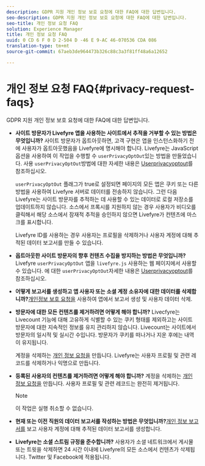 ```yaml
---
description: GDPR 지원 개인 정보 보호 요청에 대한 FAQ에 대한 답변입니다.
seo-description: GDPR 지원 개인 정보 보호 요청에 대한 FAQ에 대한 답변입니다.
seo-title: 개인 정보 요청 FAQ
solution: Experience Manager
title: 개인 정보 요청 FAQ
uuid: 0 CD 6 F 0 D 2-504 D -46 E 9-AC 46-070536 CDA 086
translation-type: tm+mt
source-git-commit: 67aeb3de964473b326c88c3a3f81ff48a6a12652

---
```



# 개인 정보 요청 FAQ{#privacy-request-faqs}

GDPR 지원 개인 정보 보호 요청에 대한 FAQ에 대한 답변입니다.

* **사이트 방문자가 Livefyre 앱을 사용하는 사이트에서 추적을 거부할 수 있는 방법은 무엇입니까?** 사이트 방문자가 옵트아웃하면, 고객 구현은 앱을 인스턴스화하기 전에 사용자가 옵트아웃했음을 Livefyre에 명시해야 합니다. Livefyre는 JavaScript 옵션을 사용하여 이 작업을 수행할 수 `userPrivacyOptOut`있는 방법을 만들었습니다. 사용 `userPrivacyOptOut`방법에 대한 자세한 내용은 [Userprivacyoptout](/help/using/c-settings-other/c-gdpr-compliance/c-userprivacyoptout.md)를 참조하십시오.

   `userPrivacyOptOut` 플래그가 true로 설정되면 페이지의 모든 앱은 쿠키 또는 다른 방법을 사용하여 Livefyre 서버로 데이터를 전송하지 않습니다. 그런 다음 Livefyre는 사이트 방문자를 추적하는 데 사용할 수 있는 데이터로 로컬 저장소를 업데이트하지 않습니다. 소스에서 프록시를 지원하지 않는 경우 사용자가 비디오를 클릭해서 해당 소스에서 잠재적 추적을 승인하지 않으면 Livefyre가 컨텐츠에 마스크를 표시합니다.

   Livefyre ID를 사용하는 경우 사용자는 프로필을 삭제하거나 사용자 계정에 대해 추적된 데이터 보고서를 만들 수 있습니다.

* **옵트아웃한 사이트 방문자의 향후 컨텐츠 수집을 방지하는 방법은 무엇입니까?** Livefyre `userPrivacyOptOut` 앱을 `livefyre.js` 사용하는 웹 페이지에서 사용할 수 있습니다. 에 대한 `userPrivacyOptOut`자세한 내용은 [Userprivacyoptout](/help/using/c-settings-other/c-gdpr-compliance/c-userprivacyoptout.md)를 참조하십시오.

* **어떻게 보고서를 생성하고 앱 사용자 또는 소셜 계정 소유자에 대한 데이터를 삭제합니까?**[개인정보 보호 요청을](../../c-settings-other/c-gdpr-compliance/c-privacy-requests.md#c_privacy_requests) 사용하여 앱에서 보고서 생성 및 사용자 데이터 삭제.

* **방문자에 대한 모든 컨텐츠를 제거하려면 어떻게 해야 합니까?** Livecfyre는 Livecount 기능에 대해 고유하게 식별할 수 있는 쿠키 형태를 제외하고는 사이트 방문자에 대한 지속적인 정보를 유지 관리하지 않습니다. Livecount는 사이트에서 방문자의 일시적 및 실시간 수입니다. 방문자가 쿠키를 떠나거나 지운 후에는 내역이 유지됩니다.

   계정을 삭제하는 [개인 정보 요청을](../../c-settings-other/c-gdpr-compliance/c-privacy-requests.md#c_privacy_requests) 만듭니다. Livefyre는 사용자 프로필 및 관련 레코드를 삭제하거나 익명으로 만듭니다.

* **등록된 사용자의 컨텐츠를 제거하려면 어떻게 해야 합니까?** 계정을 삭제하는 [개인 정보 요청을](../../c-settings-other/c-gdpr-compliance/c-privacy-requests.md#c_privacy_requests) 만듭니다. 사용자 프로필 및 관련 레코드는 완전히 제거됩니다.

   >[!NOTE]
   >
   >이 작업은 실행 취소할 수 없습니다.

* **현재 또는 이전 직원의 데이터 보고서를 작성하는 방법은 무엇입니까?**[개인 정보 보고서를](../../c-settings-other/c-gdpr-compliance/c-view-a-privacy-report.md#c_view_a_privacy_report) 보고 사용자 계정에 대해 추적된 데이터 보고서를 생성합니다.

* **Livefyre는 소셜 스트림 규정을 준수합니까?** 사용자가 소셜 네트워크에서 게시물 또는 트윗을 삭제하면 24 시간 이내에 Livefyre의 모든 소스에서 컨텐츠가 삭제됩니다. Twitter 및 Facebook에 적용됩니다.

